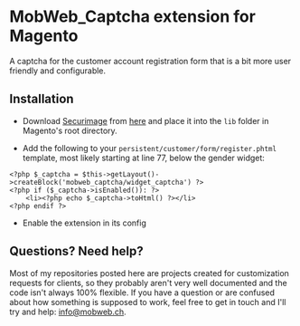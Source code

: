 # MobWeb_Captcha extension for Magento

A captcha for the customer account registration form that is a bit more user friendly and configurable.

## Installation

- Download [Securimage](https://www.phpcaptcha.org/) from [here](https://www.phpcaptcha.org/download/) and place it into the `lib` folder in Magento's root directory.

- Add the following to your `persistent/customer/form/register.phtml` template, most likely starting at line 77, below the gender widget:

```
<?php $_captcha = $this->getLayout()->createBlock('mobweb_captcha/widget_captcha') ?>
<?php if ($_captcha->isEnabled()): ?>
    <li><?php echo $_captcha->toHtml() ?></li>
<?php endif ?>
```

- Enable the extension in its config

## Questions? Need help?

Most of my repositories posted here are projects created for customization requests for clients, so they probably aren't very well documented and the code isn't always 100% flexible. If you have a question or are confused about how something is supposed to work, feel free to get in touch and I'll try and help: [info@mobweb.ch](mailto:info@mobweb.ch).